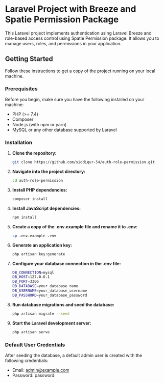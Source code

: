 # Laravel Project with Breeze and Spatie Permission Package
This Laravel project implements authentication using Laravel Breeze and role-based access control using Spatie Permission package. It allows you to manage users, roles, and permissions in your application.

## Getting Started
Follow these instructions to get a copy of the project running on your local machine.

### Prerequisites
Before you begin, make sure you have the following installed on your machine:
- PHP (>= 7.4)
- Composer
- Node.js (with npm or yarn)
- MySQL or any other database supported by Laravel

### Installation

1. **Clone the repository:**
   ```bash
   git clone https://github.com/siddiqur-54/auth-role-permission.git
2. **Navigate into the project directory:**
   ```bash
   cd auth-role-permission

3. **Install PHP dependencies:**
   ```bash
   composer install

4. **Install JavaScript dependencies:**
   ```bash
   npm install

5. **Create a copy of the .env.example file and rename it to .env:**
   ```bash
   cp .env.example .env

6. **Generate an application key:**
   ```bash
   php artisan key:generate

7. **Configure your database connection in the .env file:**
   ```bash
   DB_CONNECTION=mysql
   DB_HOST=127.0.0.1
   DB_PORT=3306
   DB_DATABASE=your_database_name
   DB_USERNAME=your_database_username
   DB_PASSWORD=your_database_password

8. **Run database migrations and seed the database:**
   ```bash
   php artisan migrate --seed

9. **Start the Laravel development server:**
   ```bash
   php artisan serve

### Default User Credentials
After seeding the database, a default admin user is created with the following credentials:
- Email: admin@example.com
- Password: password
